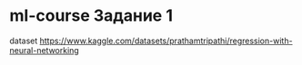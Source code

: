 # ml-course Задание 1

dataset https://www.kaggle.com/datasets/prathamtripathi/regression-with-neural-networking

